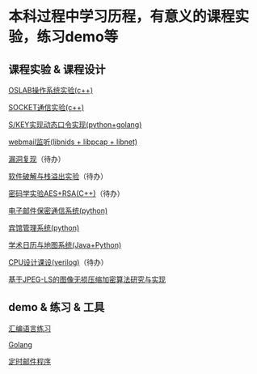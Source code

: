 # 本科过程中学习历程，有意义的课程实验，练习demo等


## 课程实验 & 课程设计

[OSLAB操作系统实验(c++)](https://github.com/JonnyS1226/My_Note/tree/master/OS-lab)

[SOCKET通信实验(c++)](https://github.com/JonnyS1226/My_Note/tree/master/socket-network-programming)

[S/KEY实现动态口令实现(python+golang)](https://github.com/JonnyS1226/My_Note/tree/master/s_key_lab)

[webmail监听(libnids + libpcap + libnet)](https://github.com/JonnyS1226/My_Note/tree/master/webmail)

[漏洞复现]()（待办）

[软件破解与栈溢出实验]()（待办）

[密码学实验AES+RSA(C++)]()（待办）

[电子邮件保密通信系统(python)](https://github.com/JonnyS1226/My_Note/tree/master/pgp_lab)

[宾馆管理系统(python)](https://github.com/JonnyS1226/Hotel-management)

[学术日历与地图系统(Java+Python)](https://github.com/JonnyS1226/Toy-website)

[CPU设计课设(verilog)]()（待办）

[基于JPEG-LS的图像无损压缩加密算法研究与实现](https://github.com/JonnyS1226/My_Note/tree/master/jpeg-ls)



## demo & 练习 & 工具

[汇编语言练习](https://github.com/JonnyS1226/My_Note/tree/master/answer-to-Assembly)

[Golang](https://github.com/JonnyS1226/My_Note/tree/master/Golang)

[定时邮件程序](https://github.com/JonnyS1226/My_Note/tree/master/email_service)


